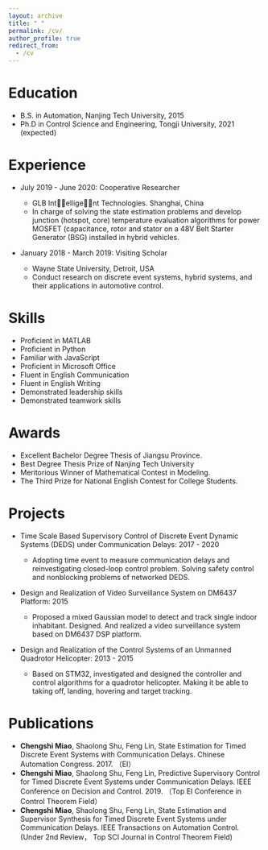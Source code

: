 ```yaml
---
layout: archive
title: " "
permalink: /cv/
author_profile: true
redirect_from:
  - /cv
---
```


Education
======
* B.S. in Automation, Nanjing Tech University, 2015
* Ph.D in Control Science and Engineering, Tongji University, 2021 (expected)

Experience
======
* July 2019 - June 2020: Cooperative Researcher
  * GLB Int􏰔􏰕ellige􏰔􏰕nt Technologies. Shanghai, China
  * In charge of solving the state estimation problems and develop junction (hotspot, core) temperature evaluation algorithms for power MOSFET (capacitance, rotor and stator on a 48V Belt Starter Generator (BSG) installed in hybrid vehicles.

* January 2018 - March 2019: Visiting Scholar
  * Wayne State University, Detroit, USA
  * Conduct research on discrete event systems, hybrid systems, and their applications in automotive control.
  
Skills
======
* Proficient in  MATLAB 
* Proficient in Python 
* Familiar with JavaScript
* Proficient in Microsoft Office
* Fluent in English Communication
* Fluent in  English Writing
* Demonstrated leadership skills
* Demonstrated teamwork skills

Awards
======
* Excellent Bachelor Degree Thesis of Jiangsu Province. 
* Best Degree Thesis Prize of Nanjing Tech University
* Meritorious Winner of Mathematical Contest in Modeling.
* The Third Prize for National English Contest for College Students.

Projects
======
* Time Scale Based Supervisory Control of Discrete Event Dynamic Systems (DEDS) under Communication Delays: 2017 - 2020
  * Adopting time event to measure communication delays and reinvestigating closed-loop control problem. Solving safety control and nonblocking problems of networked DEDS.

* Design and Realization of Video Surveillance System on DM6437 Platform: 2015
  * Proposed a mixed Gaussian model to detect and track single indoor inhabitant. Designed. And realized a video surveillance system based on DM6437 DSP platform.

* Design and Realization of the Control Systems of an Unmanned Quadrotor Helicopter: 2013 - 2015
  * Based on STM32, investigated and designed the controller and control algorithms for a quadrotor helicopter. Making it be able to taking off, landing, hovering and target tracking.
  
Publications
======
* **Chengshi Miao**, Shaolong Shu, Feng Lin, State Estimation for Timed Discrete Event Systems with Communication Delays. Chinese Automation Congress. 2017. （EI）
* **Chengshi Miao**, Shaolong Shu, Feng Lin, Predictive Supervisory Control for Timed Discrete Event Systems under Communication Delays. IEEE Conference on Decision and Control. 2019. （Top EI Conference in Control Theorem Field）
* **Chengshi Miao**, Shaolong Shu, Feng Lin, State Estimation and Supervisor Synthesis for Timed Discrete Event Systems under Communication Delays. IEEE Transactions on Automation Control. (Under 2nd Review， Top SCI Journal in Control Theorem Field)

  
